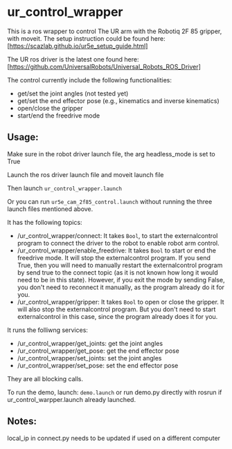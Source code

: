 # ur_control_wrapper

This is a ros wrapper to control The UR arm with the Robotiq 2F 85 gripper, with moveit. The setup instruction could be found here: [https://scazlab.github.io/ur5e_setup_guide.html]

The UR ros driver is the latest one found here: [https://github.com/UniversalRobots/Universal_Robots_ROS_Driver]

The control currently include the following functionalities:

- get/set the joint angles (not tested yet)
- get/set the end effector pose (e.g., kinematics and inverse kinematics)
- open/close the gripper
- start/end the freedrive mode

## Usage:

Make sure in the robot driver launch file, the arg headless_mode is set to True

Launch the ros driver launch file and moveit launch file

Then launch `ur_control_wrapper.launch` 

Or you can run `ur5e_cam_2f85_control.launch` without running the three launch files mentioned above.

It has the following topics:

- /ur_control_wrapper/connect: It takes `Bool`, to start the externalcontrol program to connect the driver to the robot to enable robot arm control.
- /ur_control_wrapper/enable_freedrive: It takes `Bool` to start or end the freedrive mode. It will stop the externalcontrol program. If you send True, then you will need to manually restart the externalcontrol program by send true to the connect topic (as it is not known how long it would need to be in this state). However, if you exit the mode by sending False, you don't need to reconnect it manually, as the program already do it for you.
- /ur_control_wrapper/gripper: It takes `Bool` to open or close the gripper. It will also stop the externalcontrol program. But you don't need to start externalcontrol in this case, since the program already does it for you.

It runs the folliwng services:

- /ur_control_wrapper/get_joints: get the joint angles
- /ur_control_wrapper/get_pose: get the end effector pose
- /ur_control_wrapper/set_joints: set the joint angles
- /ur_control_wrapper/set_pose: set the end effector pose

They are all blocking calls.

To run the demo, launch: `demo.launch` or run demo.py directly with rosrun if ur_control_warpper.launch already launched.

## Notes:

local_ip in connect.py needs to be updated if used on a different computer
